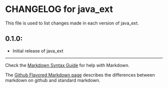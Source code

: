 # CHANGELOG for java_ext

This file is used to list changes made in each version of java_ext.

## 0.1.0:

* Initial release of java_ext

- - -
Check the [Markdown Syntax Guide](http://daringfireball.net/projects/markdown/syntax) for help with Markdown.

The [Github Flavored Markdown page](http://github.github.com/github-flavored-markdown/) describes the differences between markdown on github and standard markdown.

